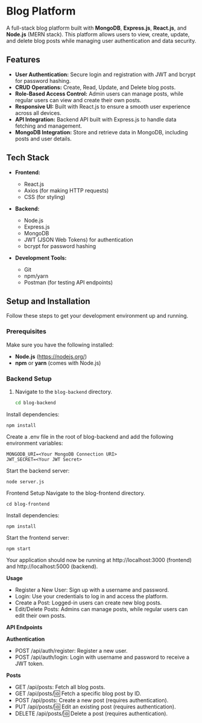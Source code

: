 # Blog Platform

A full-stack blog platform built with **MongoDB**, **Express.js**, **React.js**, and **Node.js** (MERN stack). This platform allows users to view, create, update, and delete blog posts while managing user authentication and data security.

## Features

- **User Authentication:** Secure login and registration with JWT and bcrypt for password hashing.
- **CRUD Operations:** Create, Read, Update, and Delete blog posts.
- **Role-Based Access Control:** Admin users can manage posts, while regular users can view and create their own posts.
- **Responsive UI:** Built with React.js to ensure a smooth user experience across all devices.
- **API Integration:** Backend API built with Express.js to handle data fetching and management.
- **MongoDB Integration:** Store and retrieve data in MongoDB, including posts and user details.

## Tech Stack

- **Frontend:**
  - React.js
  - Axios (for making HTTP requests)
  - CSS (for styling)

- **Backend:**
  - Node.js
  - Express.js
  - MongoDB
  - JWT (JSON Web Tokens) for authentication
  - bcrypt for password hashing

- **Development Tools:**
  - Git
  - npm/yarn
  - Postman (for testing API endpoints)

## Setup and Installation

Follow these steps to get your development environment up and running.

### Prerequisites

Make sure you have the following installed:
- **Node.js** (https://nodejs.org/)
- **npm** or **yarn** (comes with Node.js)

### Backend Setup

1. Navigate to the `blog-backend` directory.
   ```bash
   cd blog-backend
   ```
Install dependencies:
```
npm install
```
Create a .env file in the root of blog-backend and add the following environment variables:

```
MONGODB_URI=<Your MongoDB Connection URI>
JWT_SECRET=<Your JWT Secret>
```
Start the backend server:
```
node server.js
```
Frontend Setup
  Navigate to the blog-frontend directory.
```
cd blog-frontend
```
Install dependencies:
```
npm install
```
Start the frontend server:
```
npm start
```
Your application should now be running at http://localhost:3000 (frontend) and http://localhost:5000 (backend).

**Usage**
- Register a New User: Sign up with a username and password.
- Login: Use your credentials to log in and access the platform.
- Create a Post: Logged-in users can create new blog posts.
- Edit/Delete Posts: Admins can manage posts, while regular users can edit their own posts.

****API Endpoints****

  **Authentication**
  - POST /api/auth/register: Register a new user.
  - POST /api/auth/login: Login with username and password to receive a JWT token.

**Posts**
  - GET /api/posts: Fetch all blog posts.
  - GET /api/posts/:id: Fetch a specific blog post by ID.
  - POST /api/posts: Create a new post (requires authentication).
  - PUT /api/posts/:id: Edit an existing post (requires authentication).
  - DELETE /api/posts/:id: Delete a post (requires authentication).
